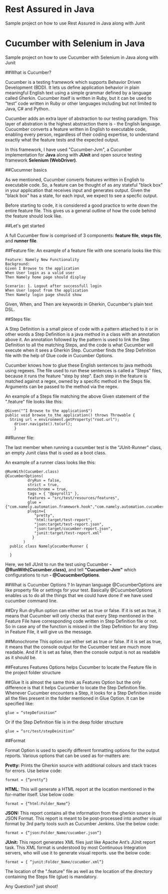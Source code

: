 # Rest Assured in Java
Sample project on how to use Rest Assured in Java along with Junit

# Cucumber with Selenium in Java
Sample project on how to use Cucumber with Selenium in Java along with Junit

##What is Cucumber?

Cucumber is a testing framework which supports Behavior Driven Development (BDD). It lets us define application behavior in plain meaningful English text using a simple grammar defined by a language called Gherkin. Cucumber itself is written in Ruby, but it can be used to “test” code written in Ruby or other languages including but not limited to Java, C# and Python.

Cucumber adds an extra layer of abstraction to our testing paradigm. This layer of abstration is the highest abstraction there is - the English language. Cucucmber converts a feature written in English to executable code, enabling every person, regardless of their coding expertise, to understand exactly what the feature tests and the expected output.

In this framework, I have used "Cucumber-Jvm", a Cucumber implementation for **Java** along with **JUnit** and open source testing framework **Selenium (WebDriver)**. 

##Cucumner basics

As we mentioned, Cucumber converts features written in English to executable code. So, a feature can be thought of as any stateful "black box" in your application that receives input and generates output. Given the "black box" has a state, for each input, we expect to see a specfic output.

Before starting to code, it is considered a good practice to write down the entire feature file. This gives us a general outline of how the code behind the feature should look like.

##Let's get started


A full Cucumber flow is comprised of 3 components: **feature file**, **steps file**, and **runner file**.

##Feature file:
An example of a feature file with one scenario looks like this:
```
Feature: Namely New Functionality
Background:
Given I Browse to the application
When User login as a valid user
Then Namely home page should display
    
Scenario: 1. Logout after successfull login
When User logout from the application
Then Namely login page should show
```
Given, When, and Then are keywords in Gherkin, Cucumber's plain text DSL.

##Steps file:

A Step Definition is a small piece of code with a pattern attached to it or in other words a Step Definition is a java method in a class with an annotation above it. An annotation followed by the pattern is used to link the Step Definition to all the matching Steps, and the code is what Cucumber will execute when it sees a Gherkin Step. Cucumber finds the Step Definition file with the help of Glue code in Cucumber Options. 

Cucumber knows how to glue these English sentences to java methods using regexes. The file used to run these sentences is called a "Steps" files, because it runs the feature "step by step". Each step in the feature is matched against a regex, owned by a specific method in the Steps file. Arguments can be passed to the method via the regex.

An example of a Steps file matching the above Given statement of the ".feature" file looks like this:
```
@Given("^I Browse to the application$")
public void browse_to_the_application() throws Throwable {
  String url = environment.getProperty("root.url");
	driver.navigate().to(url);
	}
```

##Runner file:

The last member when running a cucumber test is the "JUnit-Runner" class, an empty Junit class that is used as a boot class.

An example of a runner class looks like this:
```
@RunWith(Cucumber.class)
@CucumberOptions(
		  dryRun = false,
		  strict = true,
		  monochrome = true,
		  tags = { "@payroll1" },
		  features = "src/test/resources/features",
		  glue = {"com.namely.automation.framework.hook","com.namely.automation.cucumber.steps"},
		  plugin={
			 "pretty",
			 "html:target/test-report",
			 "json:target/test-report.json",
			 "json:target/cucumber-report.json",
			 "junit:target/test-report.xml"
		  	}
		)
  public class NamelyCocumberRunner {

  }
```


Here, we tell JUnit to run the test using Cucumber **- @RunWith(Cucumber.class)**, and tell **"Cucumber-Jvm"** which configurations to run **- @CucucmberOptions**. 

##What is Cucumber Options ?
In layman language @CucumberOptions are like property file or settings for your test. Basically @CucumberOptions enables us to do all the things that we could have done if we have used cucumber command line. 

##Dry Run
dryRun option can either set as true or false. If it is set as true, it means that Cucumber will only checks that every Step mentioned in the Feature File have corresponding code written in Step Definition file or not. So in case any of the function is missed in the Step Definition for any Step in Feature File, it will give us the message. 

##Monochrome
This option can either set as true or false. If it is set as true, it means that the console output for the Cucumber test are much more readable. And if it is set as false, then the console output is not as readable as it should be.

##Features
Features Options helps Cucumber to locate the Feature file in the project folder structure

##Glue
It is almost the same think as Features Option but the only difference is that it helps Cucumber to locate the Step Definition file. Whenever Cucumber encounters a Step, it looks for a Step Definition inside all the files present in the folder mentioned in Glue Option. It can be specified like:
```
glue = “stepDefinition“
```
Or if the Step Definition file is in the deep folder structure 
```
glue = “src/test/stepDeinition“
```
##Format

Format Option is used to specify different formatting options for the output reports. Various options that can be used as for-matters are:

**Pretty:** Prints the Gherkin source with additional colours and stack traces for errors. Use below code:
```
format = {“pretty“}
```
 
**HTML**: This will generate a HTML report at the location mentioned in the for-matter itself. Use below code:
```
format = {“html:Folder_Name“}
```
 
**JSON:** This report contains all the information from the gherkin source in JSON Format. This report is meant to be post-processed into another visual format by 3rd party tools such as Cucumber Jenkins. Use the below code:
```
format = {“json:Folder_Name/cucumber.json“}
```
**JUnit:** This report generates XML files just like Apache Ant’s JUnit report task. This XML format is understood by most Continuous Integration servers, who will use it to generate visual reports. use the below code:
```
format = { “junit:Folder_Name/cucumber.xml“}
```
The location of the ".feature" file as well as the location of the directory containing the Steps file (glue) is mandatory. 


Any Question? just shoot!
	 

